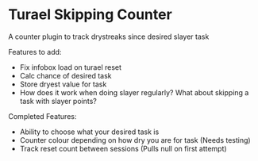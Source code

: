 # Turael Skipping Counter
A counter plugin to track drystreaks since desired slayer task

Features to add:
- Fix infobox load on turael reset 
- Calc chance of desired task
- Store dryest value for task
- How does it work when doing slayer regularly? What about skipping a task with slayer points?

Completed Features:
- Ability to choose what your desired task is
- Counter colour depending on how dry you are for task (Needs testing)
- Track reset count between sessions (Pulls null on first attempt)
